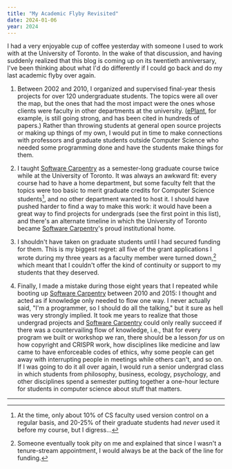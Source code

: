 ```yaml
---
title: "My Academic Flyby Revisited"
date: 2024-01-06
year: 2024
---
```


I had a very enjoyable cup of coffee yesterday
with someone I used to work with at the University of Toronto.
In the wake of that discussion,
and having suddenly realized that this blog is coming up on its twentieth anniversary,
I've been thinking about what I'd do differently
if I could go back and do my last academic flyby over again.

1.  Between 2002 and 2010,
    I organized and supervised final-year thesis projects for over 120 undergraduate students.
    The topics were all over the map,
    but the ones that had the most impact were the ones
    whose clients were faculty in other departments at the university.
    ([ePlant][eplant], for example, is still going strong,
    and has been cited in hundreds of papers.)
    Rather than throwing students at general open source projects
    or making up things of my own,
    I would put in time to make connections with professors and graduate students outside Computer Science
    who needed some programming done
    and have the students make things for them.

2.  I taught [Software Carpentry][carpentries] as a semester-long graduate course twice
    while at the University of Toronto.
    It was always an awkward fit:
    every course had to have a home department,
    but some faculty felt that the topics were too basic to merit graduate credits for Computer Science students[^1],
    and no other department wanted to host it.
    I should have pushed harder to find a way to make this work:
    it would have been a great way to find projects for undergrads (see the first point in this list),
    and there's an alternate timeline in which the University of Toronto
    became [Software Carpentry][carpentries]'s proud institutional home.

3.  I shouldn't have taken on graduate students until I had secured funding for them.
    This is my biggest regret:
    all five of the grant applications I wrote during my three years as a faculty member were turned down,[^2]
    which meant that I couldn't offer the kind of continuity or support to my students that they deserved.

4.  Finally,
    I made a mistake during those eight years that I repeated
    while booting up [Software Carpentry][carpentries] between 2010 and 2015:
    I thought and acted as if knowledge only needed to flow one way.
    I never actually said,
    "I'm a programmer, so I should do all the talking,"
    but it sure as hell was very strongly implied.
    It took me years to realize that those undergrad projects and [Software Carpentry][carpentries]
    could only really succeed if there was a countervailing flow of knowledge,
    i.e.,
    that for every program we built or workshop we ran,
    there should be a lesson *for us* on how copyright and CRISPR work,
    how disciplines like medicine and law came to have enforceable codes of ethics,
    why some people can get away with interrupting people in meetings while others can't,
    and so on.
    If I was going to do it all over again,
    I would run a senior undergrad class in which students from philosophy,
    business,
    ecology,
    psychology,
    and other disciplines
    spend a semester putting together a one-hour lecture for students in computer science
    about stuff that matters.

---

[^1]: At the time, only about 10% of CS faculty used version control on a regular basis, and 20-25% of their graduate students had *never* used it before my course, but I digress…

[^2]: Someone eventually took pity on me and explained that since I wasn't a tenure-stream appointment, I would always be at the back of the line for funding.

[carpentries]: https://carpentries.org/
[eplant]: https://bar.utoronto.ca/eplant/
